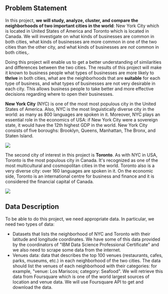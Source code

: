 ## Problem Statement

In this project, **we will study, analyze, cluster, and compare the neighborhoods of two important cities in the world**: New York City which is located in United States of America and Toronto which is located in Canada. We will investigate on what kinds of businesses are common in both cities, what kinds of businesses are more common in one of the two cities than the other city, and what kinds of businesses are *not* common in both cities,.

Doing this project will enable us to get a better understanding of similarities and differences between the two cities. The results of this project will make it known to business people what types of businesses are more likely to **thrive** in both cities, what are the neighborhoods that are **suitable** for each type of business, and what types of businesses are not very desirable in each city. This allows business people to take better and more effective decisions regarding where to open their businesses.

**New York City** (NYC) is one of the most most populous city in the United States of America. Also, NYC is the most linguistically diverse city in the world: as many as 800 languages are spoken in it. Moreover, NYC plays an essential role in the economics of USA: if New York City were a sovereign state, it would have the 12th highest GDP in the world. New York City consists of five boroughs: Brooklyn, Queens, Manhattan, The Bronx, and Staten Island.  

![](1.jpg)

The second city of interest in this project is **Toronto**. As with NYC in USA, Toronto is the most populous city in Canada. It's recognized as one of the most multicultural and cosmopolitan cities in the world. Toronto also is a very diverse city: over 160 languages are spoken in it. On the economic side, Toronto is an international centre for business and finance and it is considered the financial capital of Canada.

![](2.jpg)



## Data Description

To be able to do this project, we need appropriate data. In particular, we need two types of data:

- Datasets that lists the neighborhood of NYC and Toronto with their latitude and longitude coordinates. We have some of this data provided by the coordinators of "IBM Data Science Professional Certificate" and we also need to scrape some data from the internet.
- Venues data: data that describes the top 100 venues (restaurants, cafes, parks, museums, etc.) in each neighborhood of the two cities. The data should list the venues of each neighborhood with their categories: for example, "venue: Los Mariscos; category: Seafood". We will retrieve this data from Foursquare which is one of the world largest sources of location and venue data. We will use Foursquare API to get and download the data.